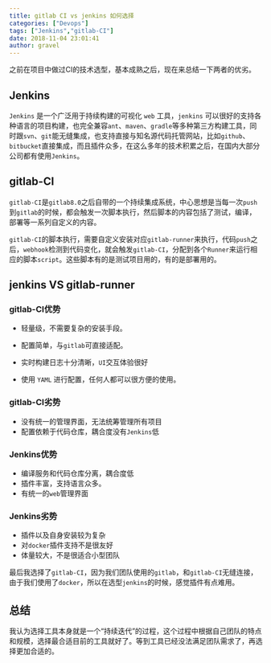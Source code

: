 ```yaml
---
title: gitlab CI vs jenkins 如何选择
categories: ["Devops"]
tags: ["Jenkins","gitlab-CI"]
date: 2018-11-04 23:01:41 
author: gravel
---
```


之前在项目中做过CI的技术选型，基本成熟之后，现在来总结一下两者的优劣。		

<!--more-->

## Jenkins

`Jenkins` 是一个广泛用于持续构建的可视化 `web` 工具，`jenkins` 可以很好的支持各种语言的项目构建，也完全兼容`ant`、`maven`、`gradle`等多种第三方构建工具，同时跟`svn`、`git`能无缝集成，也支持直接与知名源代码托管网站，比如`github`、`bitbucket`直接集成，而且插件众多，在这么多年的技术积累之后，在国内大部分公司都有使用`Jenkins`。

## gitlab-CI

`gitlab-CI`是`gitlab8.0`之后自带的一个持续集成系统，中心思想是当每一次`push`到`gitlab`的时候，都会触发一次脚本执行，然后脚本的内容包括了测试，编译，部署等一系列自定义的内容。

`gitlab-CI`的脚本执行，需要自定义安装对应`gitlab-runner`来执行，代码`push`之后，`webhook`检测到代码变化，就会触发`gitlab-CI`，分配到各个`Runner`来运行相应的脚本`script`。这些脚本有的是测试项目用的，有的是部署用的。

## jenkins VS gitlab-runner

### gitlab-CI优势

* 轻量级，不需要复杂的安装手段。

* 配置简单，与`gitlab`可直接适配。
* 实时构建日志十分清晰，`UI`交互体验很好
* 使用 `YAML` 进行配置，任何人都可以很方便的使用。

### gitlab-CI劣势

* 没有统一的管理界面，无法统筹管理所有项目
* 配置依赖于代码仓库，耦合度没有`Jenkins`低

### Jenkins优势

* 编译服务和代码仓库分离，耦合度低
* 插件丰富，支持语言众多。
* 有统一的`web`管理界面

### Jenkins劣势

* 插件以及自身安装较为复杂
* 对`docker`插件支持不是很友好
* 体量较大，不是很适合小型团队

最后我选择了`gitlab-CI`，因为我们团队使用的`gitlab`，和`gitlab-CI`无缝连接，由于我们使用了`docker`，所以在选型`jenkins`的时候，感觉插件有点难用。

## 总结

我认为选择工具本身就是一个“持续迭代”的过程，这个过程中根据自己团队的特点和规模，选择最合适目前的工具就好了。等到工具已经没法满足团队需求了，再选择更加合适的。
